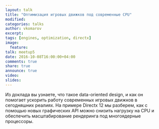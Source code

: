 ```yaml
---
layout: talk
title: "Оптимизация игровых движков под современные CPU"
modified:
categories: talks
author: vkomarov
excerpt:
tags: [engines, optimization, directx]
image:
  feature:
talk: meetup5
date: 2016-10-08T16:00:00+04:00
comments: true
share: true
announce: true
video:
slides: 
---
```


Из доклада вы узнаете, что такое data-oriented design, и как он помогает ускорить работу
современных игровых движков в сегодняшних реалиях.
На примере Directx 12 мы разберем, как с помощью новых графических API можно снизить
нагрузку на CPU и обеспечить масштабирование рендеринга под многоядерные процессоры.

